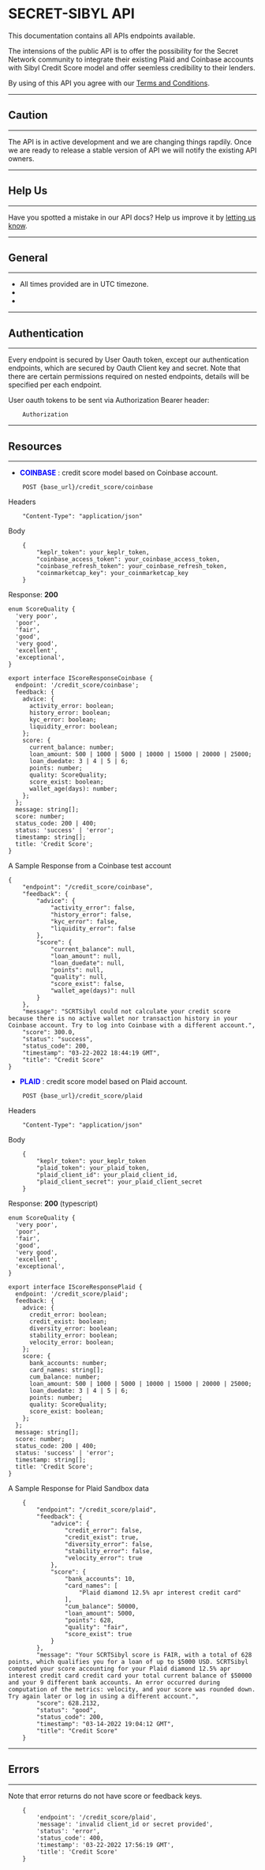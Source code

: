 # SECRET-SIBYL API

This documentation contains all APIs endpoints available.

The intensions of the public API is to offer the possibility for the Secret Network community to integrate their existing Plaid and Coinbase accounts with Sibyl Credit Score model and offer seemless credibility to their lenders.

By using of this API you agree with our [Terms and Conditions](https://).

---
## **Caution**
---
The API is in active development and we are changing things rapdily. Once we are ready to release a stable version of API we will notify the existing API owners.

---
## **Help Us**
---
Have you spotted a mistake in our API docs? Help us improve it by [letting us know](https://).

---
## **General**
---

+ All times provided are in UTC timezone.
+ 
+ 

---
## **Authentication**
---

Every endpoint is secured by User Oauth token, except our authentication endpoints, which are secured by Oauth Client key and secret. Note that there are certain permissions required on nested endpoints, details will be specified per each endpoint.

User oauth tokens to be sent via Authorization Bearer header:

```
    Authorization
```

---
## **Resources**
---

+ <span style="color:blue">**COINBASE**</span> : credit score model based on Coinbase account.

```
    POST {base_url}/credit_score/coinbase
```

Headers
```
    "Content-Type": "application/json"
```

Body
```
    {
        "keplr_token": your_keplr_token,
        "coinbase_access_token": your_coinbase_access_token,
        "coinbase_refresh_token": your_coinbase_refresh_token,
        "coinmarketcap_key": your_coinmarketcap_key
    }
```

Response: **200**
```
enum ScoreQuality {
  'very poor',
  'poor',
  'fair',
  'good',
  'very good',
  'excellent',
  'exceptional',
}

export interface IScoreResponseCoinbase {
  endpoint: '/credit_score/coinbase';
  feedback: {
    advice: {
      activity_error: boolean;
      history_error: boolean;
      kyc_error: boolean;
      liquidity_error: boolean;
    };
    score: {
      current_balance: number;
      loan_amount: 500 | 1000 | 5000 | 10000 | 15000 | 20000 | 25000;
      loan_duedate: 3 | 4 | 5 | 6;
      points: number;
      quality: ScoreQuality;
      score_exist: boolean;
      wallet_age(days): number;
    };
  };
  message: string[];
  score: number;
  status_code: 200 | 400;
  status: 'success' | 'error';
  timestamp: string[];
  title: 'Credit Score';
}
```


A Sample Response from a Coinbase test account
```
{
    "endpoint": "/credit_score/coinbase",
    "feedback": {
        "advice": {
            "activity_error": false,
            "history_error": false,
            "kyc_error": false,
            "liquidity_error": false
        },
        "score": {
            "current_balance": null,
            "loan_amount": null,
            "loan_duedate": null,
            "points": null,
            "quality": null,
            "score_exist": false,
            "wallet_age(days)": null
        }
    },
    "message": "SCRTSibyl could not calculate your credit score because there is no active wallet nor transaction history in your Coinbase account. Try to log into Coinbase with a different account.",
    "score": 300.0,
    "status": "success",
    "status_code": 200,
    "timestamp": "03-22-2022 18:44:19 GMT",
    "title": "Credit Score"
}            
```

+ <span style="color:blue">**PLAID**</span> : credit score model based on Plaid account.

```
    POST {base_url}/credit_score/plaid
```

Headers
```
    "Content-Type": "application/json"
```

Body
```
    {
        "keplr_token": your_keplr_token
        "plaid_token": your_plaid_token,
        "plaid_client_id": your_plaid_client_id,
        "plaid_client_secret": your_plaid_client_secret
    }
```
Response: **200** (typescript)
```
enum ScoreQuality {
  'very poor',
  'poor',
  'fair',
  'good',
  'very good',
  'excellent',
  'exceptional',
}

export interface IScoreResponsePlaid {
  endpoint: '/credit_score/plaid';
  feedback: {
    advice: {
      credit_error: boolean;
      credit_exist: boolean;
      diversity_error: boolean;
      stability_error: boolean;
      velocity_error: boolean;
    };
    score: {
      bank_accounts: number;
      card_names: string[];
      cum_balance: number;
      loan_amount: 500 | 1000 | 5000 | 10000 | 15000 | 20000 | 25000;
      loan_duedate: 3 | 4 | 5 | 6;
      points: number;
      quality: ScoreQuality;
      score_exist: boolean;
    };
  };
  message: string[];
  score: number;
  status_code: 200 | 400;
  status: 'success' | 'error';
  timestamp: string[];
  title: 'Credit Score';
}
```



A Sample Response for Plaid Sandbox data
```
    {
        "endpoint": "/credit_score/plaid",
        "feedback": {
            "advice": {
                "credit_error": false,
                "credit_exist": true,
                "diversity_error": false,
                "stability_error": false,
                "velocity_error": true
            },
            "score": {
                "bank_accounts": 10,
                "card_names": [
                    "Plaid diamond 12.5% apr interest credit card"
                ],
                "cum_balance": 50000,
                "loan_amount": 5000,
                "points": 628,
                "quality": "fair",
                "score_exist": true
            }
        },
        "message": "Your SCRTSibyl score is FAIR, with a total of 628 points, which qualifies you for a loan of up to $5000 USD. SCRTSibyl computed your score accounting for your Plaid diamond 12.5% apr interest credit card credit card your total current balance of $50000 and your 9 different bank accounts. An error occurred during computation of the metrics: velocity, and your score was rounded down. Try again later or log in using a different account.",
        "score": 628.2132,
        "status": "good",
        "status_code": 200,
        "timestamp": "03-14-2022 19:04:12 GMT",
        "title": "Credit Score"
    }
```

---
## **Errors**
---
Note that error returns do not have score or feedback keys.
```
    {
        'endpoint': '/credit_score/plaid',
        'message': 'invalid client_id or secret provided',
        'status': 'error',
        'status_code': 400,
        'timestamp': '03-22-2022 17:56:19 GMT',
        'title': 'Credit Score'
    }
```
